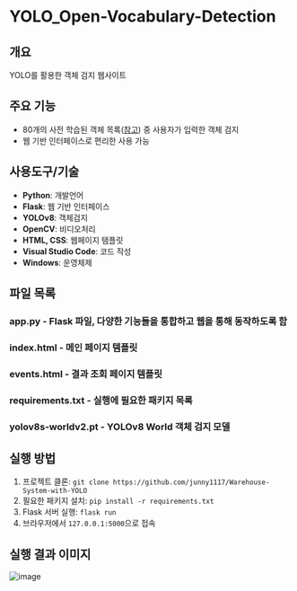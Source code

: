 # YOLO_Open-Vocabulary-Detection
## 개요
YOLO를 활용한 객체 검지 웹사이트

## 주요 기능

- 80개의 사전 학습된 객체 목록([참고](objectlist.txt)) 중 사용자가 입력한 객체 검지
- 웹 기반 인터페이스로 편리한 사용 가능

## 사용도구/기술
- **Python**: 개발언어
- **Flask**: 웹 기반 인터페이스
- **YOLOv8**: 객체검지
- **OpenCV**: 비디오처리
- **HTML, CSS**: 웹페이지 탬플릿
- **Visual Studio Code**: 코드 작성
- **Windows**: 운영체제

## 파일 목록
### app.py - Flask 파일, 다양한 기능들을 통합하고 웹을 통해 동작하도록 함
### index.html - 메인 페이지 템플릿
### events.html - 결과 조회 페이지 템플릿
### requirements.txt - 실행에 필요한 패키지 목록
### yolov8s-worldv2.pt - YOLOv8 World 객체 검지 모델

## 실행 방법
1. 프로젝트 클론: `git clone https://github.com/junny1117/Warehouse-System-with-YOLO`
2. 필요한 패키지 설치: `pip install -r requirements.txt`
3. Flask 서버 실행: `flask run`
4. 브라우저에서 `127.0.0.1:5000`으로 접속

## 실행 결과 이미지
![image](https://github.com/user-attachments/assets/20670f87-f84f-425c-9f9f-2307dc8033e8)



